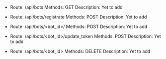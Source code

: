 - Route: /api/bots
Methods: GET
Description:
Yet to add

- Route: /api/bots/registrate
Methods: POST
Description:
Yet to add

- Route: /api/bots/<bot_id>/<nick>
Methods: POST
Description:
Yet to add

- Route: /api/bots/<bot_id>/update_token
Methods: POST
Description:
Yet to add

- Route: /api/bots/<bot_id>
Methods: DELETE
Description:
Yet to add


